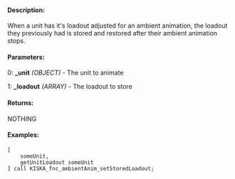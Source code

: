 #### Description:
When a unit has it's loadout adjusted for an ambient animation, the loadout they previously had is stored and restored after their ambient animation stops.

#### Parameters:
0: **_unit** *(OBJECT)* - The unit to animate

1: **_loadout** *(ARRAY)* - The loadout to store

#### Returns:
NOTHING

#### Examples:
```sqf
[
    someUnit,
    getUnitLoadout someUnit
] call KISKA_fnc_ambientAnim_setStoredLoadout;
```


